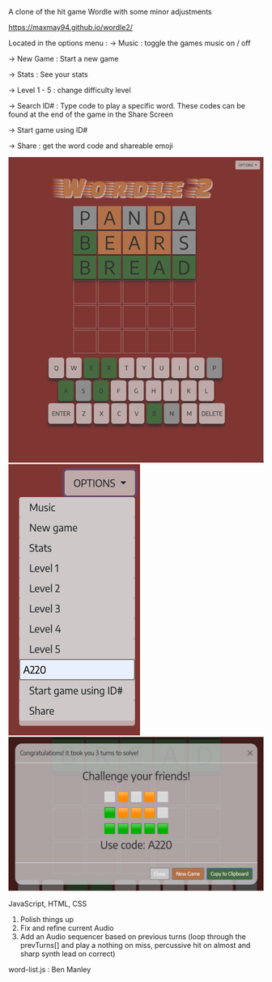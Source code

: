 <!-- WORDLE 2 -->

A clone of the hit game Wordle with some minor adjustments

<!-- Getting Started -->

https://maxmay94.github.io/wordle2/

Located in the options menu :
  -> Music : toggle the games music on / off

  -> New Game : Start a new game

  -> Stats : See your stats

  -> Level 1 - 5 : change difficulty level

  -> Search ID# : Type code to play a specific word. These codes can be found at the end of the game in the Share Screen

  -> Start game using ID# 

  -> Share : get the word code and shareable emoji

  <!-- Screenshots -->

  ![Alt text](screenshots/main.png "main-screen")
  ![Alt text](screenshots/options.png "options-screen")
  ![Alt text](screenshots/share-screen.png "share-screen")
  

<!-- Technologies Used -->

JavaScript, HTML, CSS

<!-- Next Steps -->

1. Polish things up
2. Fix and refine current Audio
3. Add an Audio sequencer based on previous turns (loop through the prevTurns[] and play a nothing on miss, percussive hit on almost and sharp synth lead on correct)

<!-- SOURCES -->

  word-list.js : Ben Manley